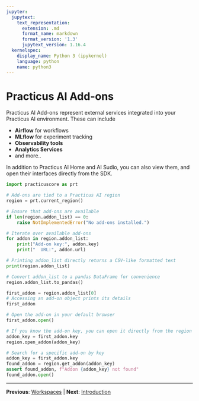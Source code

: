 ```yaml
---
jupyter:
  jupytext:
    text_representation:
      extension: .md
      format_name: markdown
      format_version: '1.3'
      jupytext_version: 1.16.4
  kernelspec:
    display_name: Python 3 (ipykernel)
    language: python
    name: python3
---
```


# Practicus AI Add-ons

Practicus AI Add-ons represent external services integrated into your Practicus AI environment. These can include 

- **Airflow** for workflows
- **MLflow** for experiment tracking
- **Observability tools**
- **Analytics Services**
- and more..

In addition to Practicus AI Home and AI Sudio, you can also view them, and open their interfaces directly from the SDK.

```python
import practicuscore as prt

# Add-ons are tied to a Practicus AI region
region = prt.current_region()

# Ensure that add-ons are available
if len(region.addon_list) == 0:
    raise NotImplementedError("No add-ons installed.")
```

```python
# Iterate over available add-ons
for addon in region.addon_list:
    print("Add-on key:", addon.key)
    print("  URL:", addon.url)
```

```python
# Printing addon_list directly returns a CSV-like formatted text
print(region.addon_list)
```

```python
# Convert addon_list to a pandas DataFrame for convenience
region.addon_list.to_pandas()
```

```python
first_addon = region.addon_list[0]
# Accessing an add-on object prints its details
first_addon
```

```python
# Open the add-on in your default browser
first_addon.open()
```

```python
# If you know the add-on key, you can open it directly from the region
addon_key = first_addon.key
region.open_addon(addon_key)
```

```python
# Search for a specific add-on by key
addon_key = first_addon.key
found_addon = region.get_addon(addon_key)
assert found_addon, f"Addon {addon_key} not found"
found_addon.open()
```


---

**Previous**: [Workspaces](workspaces.md) | **Next**: [Introduction](../modeling/introduction.md)
